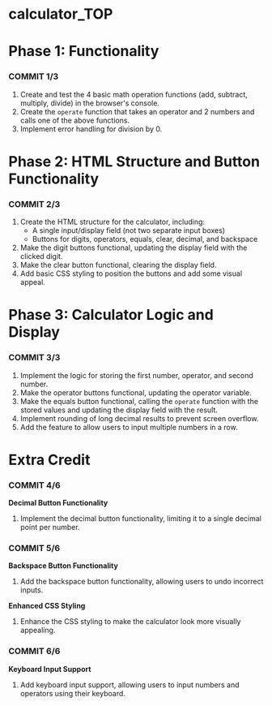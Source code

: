 # calculator_TOP

**Phase 1: Functionality**
==========================

### COMMIT 1/3

1. Create and test the 4 basic math operation functions (add, subtract, multiply, divide) in the browser's console.
2. Create the `operate` function that takes an operator and 2 numbers and calls one of the above functions.
3. Implement error handling for division by 0.

**Phase 2: HTML Structure and Button Functionality**
=============================================

### COMMIT 2/3

1. Create the HTML structure for the calculator, including:
	* A single input/display field (not two separate input boxes)
	* Buttons for digits, operators, equals, clear, decimal, and backspace
2. Make the digit buttons functional, updating the display field with the clicked digit.
3. Make the clear button functional, clearing the display field.
4. Add basic CSS styling to position the buttons and add some visual appeal.

**Phase 3: Calculator Logic and Display**
=====================================

### COMMIT 3/3

1. Implement the logic for storing the first number, operator, and second number.
2. Make the operator buttons functional, updating the operator variable.
3. Make the equals button functional, calling the `operate` function with the stored values and updating the display field with the result.
4. Implement rounding of long decimal results to prevent screen overflow.
5. Add the feature to allow users to input multiple numbers in a row.

**Extra Credit**
===============

### COMMIT 4/6

**Decimal Button Functionality**

1. Implement the decimal button functionality, limiting it to a single decimal point per number.

### COMMIT 5/6

**Backspace Button Functionality**

1. Add the backspace button functionality, allowing users to undo incorrect inputs.

**Enhanced CSS Styling**

1. Enhance the CSS styling to make the calculator look more visually appealing.

### COMMIT 6/6

**Keyboard Input Support**

1. Add keyboard input support, allowing users to input numbers and operators using their keyboard.




